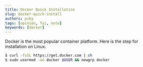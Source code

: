 ```yaml
---
title: Docker Quick Installation
slug: docker-quick-install
authors: piky
tags: [opinion, fyi, note]
keywords: [docker]
---
```

Docker is the most popular container platform. Here is the step for installation on Linux.
```sh
$ curl -fsSL https://get.docker.com | sh
$ sudo usermod -aG docker $USER && newgrp docker
```